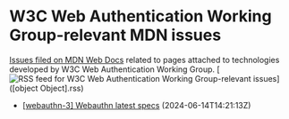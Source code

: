 # W3C Web Authentication Working Group-relevant MDN issues

[Issues filed on MDN Web Docs](https://github.com/mdn/content/issues) related to pages attached to technologies developed by W3C Web Authentication Working Group. [![RSS feed for W3C Web Authentication Working Group-relevant issues](https://www.w3.org/QA/2007/04/feed_icon)]([object Object].rss)

* [\[webauthn-3\] Webauthn latest specs](https://github.com/mdn/content/issues/34167) (2024-06-14T14:21:13Z)
  

